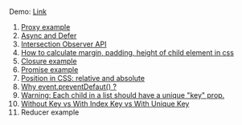 Demo: [Link](https://mavludacodes.github.io/code/)

1.  [Proxy example](https://github.com/mavludacodes/code/blob/09527e904f8483be913e1f69bea0e1d543e8ee38/proxy/index.js)
2.  [Async and Defer](https://github.com/mavludacodes/code/blob/0769981c2f6e781ec19020e4d7aaeeaece5cdd6d/modules/index.html)
3.  [Intersection Observer API](https://github.com/mavludacodes/code/blob/33662c9368f8f509d882765e8afd2318c5e60a3d/observer/index.js)
4.  [How to calculate margin, padding, height of child element in css](https://github.com/mavludacodes/code/tree/654f8fe1f37eb079bb158df26f9c42654b262b22/padding)
5.  [Closure example](https://github.com/mavludacodes/code/blob/a7d614a29ed38337dbd79394d680fc0d82b6464f/closure/script.js)
6.  [Promise example](https://github.com/mavludacodes/code/blob/b7f4aae3abab9afe158d2e0f060047b3f5b79ff3/promise/index.js)
7.  [Position in CSS: relative and absolute](https://github.com/mavludacodes/code/tree/240cff2cd056209cdea8c313053df327f25921f3/position)
8.  [Why event.preventDefaut() ?](https://github.com/mavludacodes/code/blob/ce26a02a1d29c22594818f1b77190072d4f70041/preventDefault/index.html)
9.  [Warning: Each child in a list should have a unique "key" prop.](https://github.com/mavludacodes/code/blob/c24f684cc5fe4595307a69b456cef86752a14836/key/index.html)
10. [Without Key vs With Index Key vs With Unique Key](https://github.com/mavludacodes/code/blob/9fdba654f18fb5338a60f0d5074be9a8ec86d48a/index_vs_unique_key/index.html)
11. Reducer example
